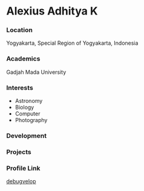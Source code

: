 # Alexius Adhitya K

### Location

Yogyakarta, Special Region of Yogyakarta, Indonesia

### Academics

Gadjah Mada University

### Interests

- Astronomy
- Biology
- Computer
- Photography

### Development



### Projects



### Profile Link

[debugvelop](https://github.com/debugvelop)
